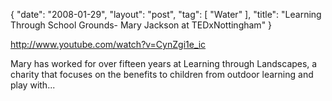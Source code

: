 {
   "date": "2008-01-29",
   "layout": "post",
   "tag": [
      "Water"
   ],
   "title": "Learning Through School Grounds- Mary Jackson at TEDxNottingham"
}

http://www.youtube.com/watch?v=CynZgi1e_ic  

Mary has worked for over fifteen years at Learning through Landscapes, a charity that focuses on the benefits to children from outdoor learning and play with...